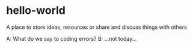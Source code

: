 # hello-world
A place to store ideas, resources or share and discuss things with others

A: What do we say to coding errors?
B: ...not today...
